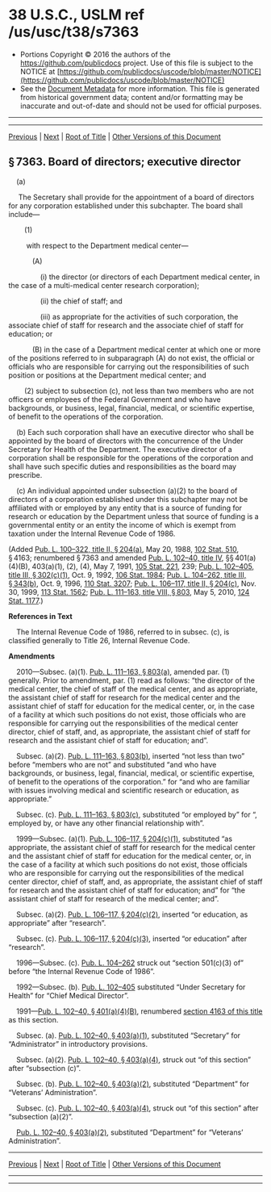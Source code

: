 ---
---

# 38 U.S.C., USLM ref /us/usc/t38/s7363

* Portions Copyright © 2016 the authors of the https://github.com/publicdocs project.
  Use of this file is subject to the NOTICE at [https://github.com/publicdocs/uscode/blob/master/NOTICE](https://github.com/publicdocs/uscode/blob/master/NOTICE)
* See the [Document Metadata](././../../../../../..//README.md) for more information.
  This file is generated from historical government data; content and/or formatting may be inaccurate and out-of-date and should not be used for official purposes.

----------
----------

[Previous](./../../../../../..//us/usc/t38/ptV/ch73/schIV/m__us_usc_t38_s7362.md) | [Next](./../../../../../..//us/usc/t38/ptV/ch73/schIV/m__us_usc_t38_s7364.md) | [Root of Title](./../../../../../../) | [Other Versions of this Document](https://publicdocs.github.io/go/links?ns=uslm&ref=%2Fus%2Fusc%2Ft38%2Fs7363)

## § 7363. Board of directors; executive director

    (a)

     The Secretary shall provide for the appointment of a board of directors for any corporation established under this subchapter. The board shall include—

        (1)

         with respect to the Department medical center—

            (A)

                (i) the director (or directors of each Department medical center, in the case of a multi-medical center research corporation);

                (ii) the chief of staff; and

                (iii) as appropriate for the activities of such corporation, the associate chief of staff for research and the associate chief of staff for education; or

            (B) in the case of a Department medical center at which one or more of the positions referred to in subparagraph (A) do not exist, the official or officials who are responsible for carrying out the responsibilities of such position or positions at the Department medical center; and

        (2) subject to subsection (c), not less than two members who are not officers or employees of the Federal Government and who have backgrounds, or business, legal, financial, medical, or scientific expertise, of benefit to the operations of the corporation.

    (b) Each such corporation shall have an executive director who shall be appointed by the board of directors with the concurrence of the Under Secretary for Health of the Department. The executive director of a corporation shall be responsible for the operations of the corporation and shall have such specific duties and responsibilities as the board may prescribe.

    (c) An individual appointed under subsection (a)(2) to the board of directors of a corporation established under this subchapter may not be affiliated with or employed by any entity that is a source of funding for research or education by the Department unless that source of funding is a governmental entity or an entity the income of which is exempt from taxation under the Internal Revenue Code of 1986.

(Added [Pub. L. 100–322, title II, § 204(a)][/us/pl/100/322/s204/a], May 20, 1988, [102 Stat. 510][/us/stat/102/510], § 4163; renumbered § 7363 and amended [Pub. L. 102–40, title IV][/us/pl/102/40], §§ 401(a)(4)(B), 403(a)(1), (2), (4), May 7, 1991, [105 Stat. 221][/us/stat/105/221], 239; [Pub. L. 102–405, title III, § 302(c)(1)][/us/pl/102/405/s302/c/1], Oct. 9, 1992, [106 Stat. 1984][/us/stat/106/1984]; [Pub. L. 104–262, title III, § 343(b)][/us/pl/104/262/s343/b], Oct. 9, 1996, [110 Stat. 3207][/us/stat/110/3207]; [Pub. L. 106–117, title II, § 204(c)][/us/pl/106/117/s204/c], Nov. 30, 1999, [113 Stat. 1562][/us/stat/113/1562]; [Pub. L. 111–163, title VIII, § 803][/us/pl/111/163/s803], May 5, 2010, [124 Stat. 1177][/us/stat/124/1177].)

 __References in Text__ 

    The Internal Revenue Code of 1986, referred to in subsec. (c), is classified generally to Title 26, Internal Revenue Code.

 __Amendments__ 

    2010—Subsec. (a)(1). [Pub. L. 111–163, § 803(a)][/us/pl/111/163/s803/a], amended par. (1) generally. Prior to amendment, par. (1) read as follows: “the director of the medical center, the chief of staff of the medical center, and as appropriate, the assistant chief of staff for research for the medical center and the assistant chief of staff for education for the medical center, or, in the case of a facility at which such positions do not exist, those officials who are responsible for carrying out the responsibilities of the medical center director, chief of staff, and, as appropriate, the assistant chief of staff for research and the assistant chief of staff for education; and”.

    Subsec. (a)(2). [Pub. L. 111–163, § 803(b)][/us/pl/111/163/s803/b], inserted “not less than two” before “members who are not” and substituted “and who have backgrounds, or business, legal, financial, medical, or scientific expertise, of benefit to the operations of the corporation.” for “and who are familiar with issues involving medical and scientific research or education, as appropriate.”

    Subsec. (c). [Pub. L. 111–163, § 803(c)][/us/pl/111/163/s803/c], substituted “or employed by” for “, employed by, or have any other financial relationship with”.

    1999—Subsec. (a)(1). [Pub. L. 106–117, § 204(c)(1)][/us/pl/106/117/s204/c/1], substituted “as appropriate, the assistant chief of staff for research for the medical center and the assistant chief of staff for education for the medical center, or, in the case of a facility at which such positions do not exist, those officials who are responsible for carrying out the responsibilities of the medical center director, chief of staff, and, as appropriate, the assistant chief of staff for research and the assistant chief of staff for education; and” for “the assistant chief of staff for research of the medical center; and”.

    Subsec. (a)(2). [Pub. L. 106–117, § 204(c)(2)][/us/pl/106/117/s204/c/2], inserted “or education, as appropriate” after “research”.

    Subsec. (c). [Pub. L. 106–117, § 204(c)(3)][/us/pl/106/117/s204/c/3], inserted “or education” after “research”.

    1996—Subsec. (c). [Pub. L. 104–262][/us/pl/104/262] struck out “section 501(c)(3) of” before “the Internal Revenue Code of 1986”.

    1992—Subsec. (b). [Pub. L. 102–405][/us/pl/102/405] substituted “Under Secretary for Health” for “Chief Medical Director”.

    1991—[Pub. L. 102–40, § 401(a)(4)(B)][/us/pl/102/40/s401/a/4/B], renumbered [section 4163 of this title][/us/usc/t38/s4163] as this section.

    Subsec. (a). [Pub. L. 102–40, § 403(a)(1)][/us/pl/102/40/s403/a/1], substituted “Secretary” for “Administrator” in introductory provisions.

    Subsec. (a)(2). [Pub. L. 102–40, § 403(a)(4)][/us/pl/102/40/s403/a/4], struck out “of this section” after “subsection (c)”.

    Subsec. (b). [Pub. L. 102–40, § 403(a)(2)][/us/pl/102/40/s403/a/2], substituted “Department” for “Veterans’ Administration”.

    Subsec. (c). [Pub. L. 102–40, § 403(a)(4)][/us/pl/102/40/s403/a/4], struck out “of this section” after “subsection (a)(2)”.

    [Pub. L. 102–40, § 403(a)(2)][/us/pl/102/40/s403/a/2], substituted “Department” for “Veterans’ Administration”.

----------

[Previous](./../../../../../..//us/usc/t38/ptV/ch73/schIV/m__us_usc_t38_s7362.md) | [Next](./../../../../../..//us/usc/t38/ptV/ch73/schIV/m__us_usc_t38_s7364.md) | [Root of Title](./../../../../../../) | [Other Versions of this Document](https://publicdocs.github.io/go/links?ns=uslm&ref=%2Fus%2Fusc%2Ft38%2Fs7363)

----------
----------

[/us/pl/100/322/s204/a]: https://publicdocs.github.io/go/links?ns=uslm&ref=%2Fus%2Fpl%2F100%2F322%2Fs204%2Fa
[/us/stat/102/510]: https://publicdocs.github.io/go/links?ns=uslm&ref=%2Fus%2Fstat%2F102%2F510
[/us/pl/102/40]: https://publicdocs.github.io/go/links?ns=uslm&ref=%2Fus%2Fpl%2F102%2F40
[/us/stat/105/221]: https://publicdocs.github.io/go/links?ns=uslm&ref=%2Fus%2Fstat%2F105%2F221
[/us/pl/102/405/s302/c/1]: https://publicdocs.github.io/go/links?ns=uslm&ref=%2Fus%2Fpl%2F102%2F405%2Fs302%2Fc%2F1
[/us/stat/106/1984]: https://publicdocs.github.io/go/links?ns=uslm&ref=%2Fus%2Fstat%2F106%2F1984
[/us/pl/104/262/s343/b]: https://publicdocs.github.io/go/links?ns=uslm&ref=%2Fus%2Fpl%2F104%2F262%2Fs343%2Fb
[/us/stat/110/3207]: https://publicdocs.github.io/go/links?ns=uslm&ref=%2Fus%2Fstat%2F110%2F3207
[/us/pl/106/117/s204/c]: https://publicdocs.github.io/go/links?ns=uslm&ref=%2Fus%2Fpl%2F106%2F117%2Fs204%2Fc
[/us/stat/113/1562]: https://publicdocs.github.io/go/links?ns=uslm&ref=%2Fus%2Fstat%2F113%2F1562
[/us/pl/111/163/s803]: https://publicdocs.github.io/go/links?ns=uslm&ref=%2Fus%2Fpl%2F111%2F163%2Fs803
[/us/stat/124/1177]: https://publicdocs.github.io/go/links?ns=uslm&ref=%2Fus%2Fstat%2F124%2F1177
[/us/pl/111/163/s803/a]: https://publicdocs.github.io/go/links?ns=uslm&ref=%2Fus%2Fpl%2F111%2F163%2Fs803%2Fa
[/us/pl/111/163/s803/b]: https://publicdocs.github.io/go/links?ns=uslm&ref=%2Fus%2Fpl%2F111%2F163%2Fs803%2Fb
[/us/pl/111/163/s803/c]: https://publicdocs.github.io/go/links?ns=uslm&ref=%2Fus%2Fpl%2F111%2F163%2Fs803%2Fc
[/us/pl/106/117/s204/c/1]: https://publicdocs.github.io/go/links?ns=uslm&ref=%2Fus%2Fpl%2F106%2F117%2Fs204%2Fc%2F1
[/us/pl/106/117/s204/c/2]: https://publicdocs.github.io/go/links?ns=uslm&ref=%2Fus%2Fpl%2F106%2F117%2Fs204%2Fc%2F2
[/us/pl/106/117/s204/c/3]: https://publicdocs.github.io/go/links?ns=uslm&ref=%2Fus%2Fpl%2F106%2F117%2Fs204%2Fc%2F3
[/us/pl/104/262]: https://publicdocs.github.io/go/links?ns=uslm&ref=%2Fus%2Fpl%2F104%2F262
[/us/pl/102/405]: https://publicdocs.github.io/go/links?ns=uslm&ref=%2Fus%2Fpl%2F102%2F405
[/us/pl/102/40/s401/a/4/B]: https://publicdocs.github.io/go/links?ns=uslm&ref=%2Fus%2Fpl%2F102%2F40%2Fs401%2Fa%2F4%2FB
[/us/usc/t38/s4163]: https://publicdocs.github.io/go/links?ns=uslm&ref=%2Fus%2Fusc%2Ft38%2Fs4163
[/us/pl/102/40/s403/a/1]: https://publicdocs.github.io/go/links?ns=uslm&ref=%2Fus%2Fpl%2F102%2F40%2Fs403%2Fa%2F1
[/us/pl/102/40/s403/a/4]: https://publicdocs.github.io/go/links?ns=uslm&ref=%2Fus%2Fpl%2F102%2F40%2Fs403%2Fa%2F4
[/us/pl/102/40/s403/a/2]: https://publicdocs.github.io/go/links?ns=uslm&ref=%2Fus%2Fpl%2F102%2F40%2Fs403%2Fa%2F2
[/us/pl/102/40/s403/a/4]: https://publicdocs.github.io/go/links?ns=uslm&ref=%2Fus%2Fpl%2F102%2F40%2Fs403%2Fa%2F4
[/us/pl/102/40/s403/a/2]: https://publicdocs.github.io/go/links?ns=uslm&ref=%2Fus%2Fpl%2F102%2F40%2Fs403%2Fa%2F2


